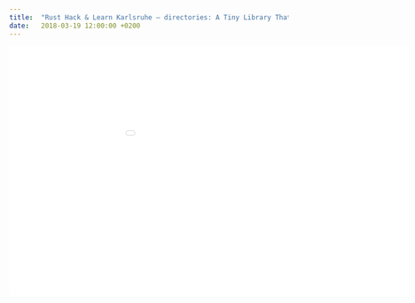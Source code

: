 ```yaml
---
title:  "Rust Hack & Learn Karlsruhe – directories: A Tiny Library That Might Help You!"
date:   2018-03-19 12:00:00 +0200
---
```


<iframe
  style="transform: scale(0.5); transform-origin: 0 0;"
  src="rust-meetup-2018/index.html" width="1440px" height="900px" frameBorder="0"></iframe>